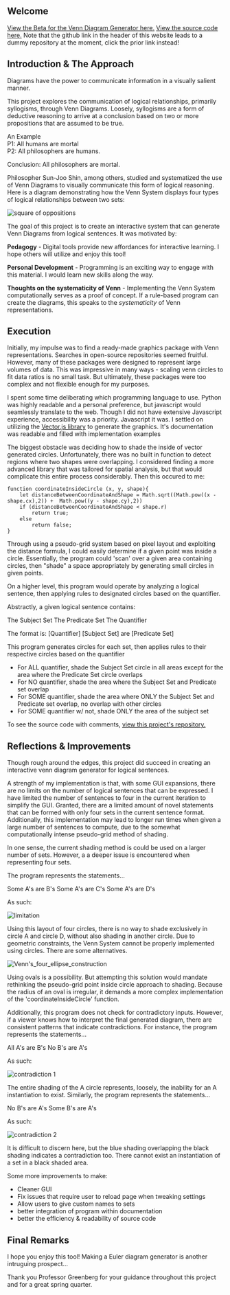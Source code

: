 ## Welcome

[View the Beta for the Venn Diagram Generator here.](https://jschaefer619.github.io/PHIL191Venn/) [View the source code here.](https://github.com/jschaefer619/PHIL191Venn) Note that the github link in the header of this website leads to a dummy repository at the moment, click the prior link instead!

## Introduction & The Approach

Diagrams have the power to communicate information in a visually salient manner.

This project explores the communication of logical relationships, primarily syllogisms, through Venn Diagrams. Loosely, syllogisms are a form of deductive reasoning to arrive at a conclusion based on two or more propositions that are assumed to be true.

An Example   
P1: All humans are mortal    
P2: All philosophers are humans.    

Conclusion: All philosophers are mortal.

Philosopher Sun-Joo Shin, among others, studied and systematized the use of Venn Diagrams to visually communicate this form of logical reasoning. Here is a diagram demonstrating how the Venn System displays four types of logical relationships between two sets:

![square of oppositions](https://user-images.githubusercontent.com/56604738/85111398-22496680-b1c9-11ea-9ad3-b00d2a1b072d.png)

The goal of this project is to create an interactive system that can generate Venn Diagrams from logical sentences. It was motivated by:

**Pedagogy** - Digital tools provide new affordances for interactive learning. I hope others will utilize and enjoy this tool!

**Personal Development** - Programming is an exciting way to engage with this material. I would learn new skills along the way.

**Thoughts on the systematicity of Venn** - Implementing the Venn System computationally serves as a proof of concept. If a rule-based program can create the diagrams, this speaks to the _systematicity_ of Venn representations.

## Execution

Initially, my impulse was to find a ready-made graphics package with Venn representations. Searches in open-source repositories seemed fruitful. However, many of these packages were designed to represent large volumes of data. This was impressive in many ways - scaling venn circles to fit data ratios is no small task. But ultimately, these packages were too complex and not flexible enough for my purposes.

I spent some time deliberating which programming language to use. Python was highly readable and a personal preference, but javascript would seamlessly translate to the web. Though I did not have extensive Javascript experience, accessibility was a priority. Javascript it was. I settled on utilizing the [Vector.js library](https://vectorjs.org) to generate the graphics. It's documentation was readable and filled with implementation examples

The biggest obstacle was deciding how to shade the inside of vector generated circles. Unfortunately, there was no built in function to detect regions where two shapes were overlapping. I considered finding a more advanced library that was tailored for spatial analysis, but that would complicate this entire process considerably. Then this occured to me:

```
function coordinateInsideCircle (x, y, shape){
	let distanceBetweenCoordinateAndShape = Math.sqrt((Math.pow((x - shape.cx),2)) +  Math.pow((y - shape.cy),2))
	if (distanceBetweenCoordinateAndShape < shape.r)
		return true;
	else 
		return false;
}

```

Through using a pseudo-grid system based on pixel layout and exploiting the distance formula, I could easily determine if a given point was inside a circle. Essentially, the program could 'scan' over a given area containing circles, then "shade" a space appropriately by generating small circles in given points.

On a higher level, this program would operate by analyzing a logical sentence, then applying rules to designated circles based on the quantifier.

Abstractly, a given logical sentence contains:

The Subject Set
The Predicate Set
The Quantifier

The format is: [Quantifier] [Subject Set] are [Predicate Set]

This program generates circles for each set, then applies rules to their respective circles based on the quantifier

- For ALL quantifier, shade the Subject Set circle in all areas except for the area where the Predicate Set circle overlaps
- For NO quantifier, shade the area where the Subject Set and Predicate set overlap
- For SOME quantifier, shade the area where ONLY the Subject Set and Predicate set overlap, no overlap with other circles
- For SOME quantifier w/ not, shade ONLY the area of the subject set

To see the source code with comments, [view this project's repository.](https://github.com/jschaefer619/PHIL191Venn)

## Reflections & Improvements

Though rough around the edges, this project did succeed in creating an interactive venn diagram generator for logical sentences.

A strength of my implementation is that, with some GUI expansions, there are no limits on the number of logical sentences that can be expressed. I have limited the number of sentences to four in the current iteration to simplify the GUI. Granted, there are a limited amount of novel statements that can be formed with only four sets in the current sentence format. Additionally, this implementation may lead to longer run times when given a large number of sentences to compute, due to the somewhat computationally intense pseudo-grid method of shading.

In one sense, the current shading method is could be used on a larger number of sets. However, a a deeper issue is encountered when representing four sets. 

The program represents the statements...

Some A's are B's
Some A's are C's
Some A's are D's

As such:

![limitation](https://user-images.githubusercontent.com/56604738/85112623-be27a200-b1ca-11ea-8f70-2887b0feec3e.png)

Using this layout of four circles, there is no way to shade exclusively in circle A and circle D, without also shading in another circle. Due to geometric constraints, the Venn System cannot be properly implemented using circles. There are some alternatives.

![Venn's_four_ellipse_construction](https://user-images.githubusercontent.com/56604738/85112669-d4356280-b1ca-11ea-95b9-a4ccbaadc175.png)

Using ovals is a possibility. But attempting this solution would mandate rethinking the pseudo-grid point inside circle approach to shading. Because the radius of an oval is irregular, it demands a more complex implementation of the 'coordinateInsideCircle' function.

Additionally, this program does not check for contradictory inputs. However, if a viewer knows how to interpret the final generated diagram, there are consistent patterns that indicate contradictions. For instance, the program represents the statements...

All A's are B's
No B's are A's

As such: 

![contradiction 1](https://user-images.githubusercontent.com/56604738/85112713-ec0ce680-b1ca-11ea-814e-588cb0811584.png)

The entire shading of the A circle represents, loosely, the inability for an A instantiation to exist. Similarly, the program represents the statements...

No B's are A's
Some B's are A's

As such:

![contradiction 2](https://user-images.githubusercontent.com/56604738/85112779-0941b500-b1cb-11ea-884f-77b6db034d96.png)

It is difficult to discern here, but the blue shading overlapping the black shading indicates a contradiction too. There cannot exist an instantiation of a set in a black shaded area.

Some more improvements to make:
- Cleaner GUI
- Fix issues that require user to reload page when tweaking settings
- Allow users to give custom names to sets
- better integration of program within documentation
- better the efficiency & readability of source code


## Final Remarks

I hope you enjoy this tool! Making a Euler diagram generator is another intruguing prospect... 

Thank you Professor Greenberg for your guidance throughout this project and for a great spring quarter.
